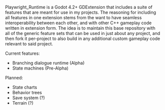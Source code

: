 Playwright_Runtime is a Godot 4.2+ GDExtension that includes a suite of features that are meant for use in my projects.
 The reasoning for including all features in one extension stems from the want to have seamless interoperability between each other,
 and with other C++ gameplay code written in extension form. The idea is to maintain this base repository with all of the generic
 feature sets that can be used in just about any project, and then fork it per-project to also build in any additional custom gameplay
 code relevant to said project.

Current features:
- Branching dialogue runtime (Alpha)
- State machines (Pre-Alpha)

Planned:
- State charts
- Behavior trees
- Save system (?)
- Terrain (?)
